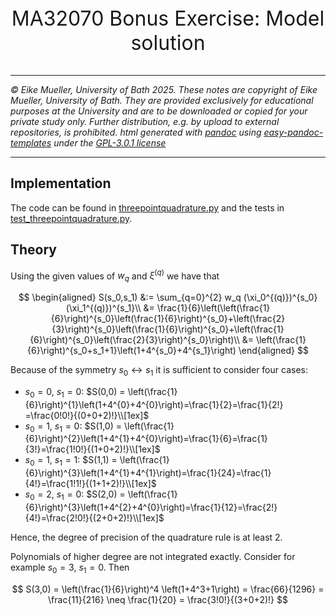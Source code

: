 <div align="center">
  <p style="font-size:32px;">MA32070 Bonus Exercise: Model solution</p>
</div>

----

*&#169; Eike Mueller, University of Bath 2025. These notes are copyright of Eike Mueller, University of Bath. They are provided exclusively for educational purposes at the University and are to be downloaded or copied for your private study only. Further distribution, e.g. by upload to external repositories, is prohibited. html generated with [pandoc](https://pandoc.org/) using [easy-pandoc-templates](https://github.com/ryangrose/easy-pandoc-templates) under the [GPL-3.0.1 license](https://github.com/ryangrose/easy-pandoc-templates?tab=GPL-3.0-1-ov-file#readme)*

----
## Implementation

The code can be found in [threepointquadrature.py](threepointquadrature.py) and the tests in [test_threepointquadrature.py](test_threepointquadrature.py).

## Theory
Using the given values of $w_q$ and $\xi^{(q)}$ we have that

$$
\begin{aligned}
S(s_0,s_1) &:= \sum_{q=0}^{2} w_q (\xi_0^{(q)})^{s_0}(\xi_1^{(q)})^{s_1}\\
&= \frac{1}{6}\left(\left(\frac{1}{6}\right)^{s_0}\left(\frac{1}{6}\right)^{s_0}+\left(\frac{2}{3}\right)^{s_0}\left(\frac{1}{6}\right)^{s_0}+\left(\frac{1}{6}\right)^{s_0}\left(\frac{2}{3}\right)^{s_0}\right)\\
&= \left(\frac{1}{6}\right)^{s_0+s_1+1}\left(1+4^{s_0}+4^{s_1}\right)
\end{aligned}
$$

Because of the symmetry $s_0\leftrightarrow s_1$ it is sufficient to consider four cases:
* $s_0=0$, $s_1=0$: $S(0,0) = \left(\frac{1}{6}\right)^{1}\left(1+4^{0}+4^{0}\right)=\frac{1}{2}=\frac{1}{2!} =\frac{0!0!}{(0+0+2)!}\\[1ex]$
* $s_0=1$, $s_1=0$: $S(1,0) = \left(\frac{1}{6}\right)^{2}\left(1+4^{1}+4^{0}\right)=\frac{1}{6}=\frac{1}{3!}=\frac{1!0!}{(1+0+2)!}\\[1ex]$
* $s_0=1$, $s_1=1$: $S(1,1) = \left(\frac{1}{6}\right)^{3}\left(1+4^{1}+4^{1}\right)=\frac{1}{24}=\frac{1}{4!}=\frac{1!1!}{(1+1+2)!}\\[1ex]$
* $s_0=2$, $s_1=0$: $S(2,0) = \left(\frac{1}{6}\right)^{3}\left(1+4^{2}+4^{0}\right)=\frac{1}{12}=\frac{2!}{4!}=\frac{2!0!}{(2+0+2)!}\\[1ex]$

Hence, the degree of precision of the quadrature rule is at least 2.

Polynomials of higher degree are not integrated exactly. Consider for example $s_0=3$, $s_1=0$. Then

$$
S(3,0) = \left(\frac{1}{6}\right)^4 \left(1+4^3+1\right) = \frac{66}{1296} = \frac{11}{216} \neq \frac{1}{20} = \frac{3!0!}{(3+0+2)!}
$$
